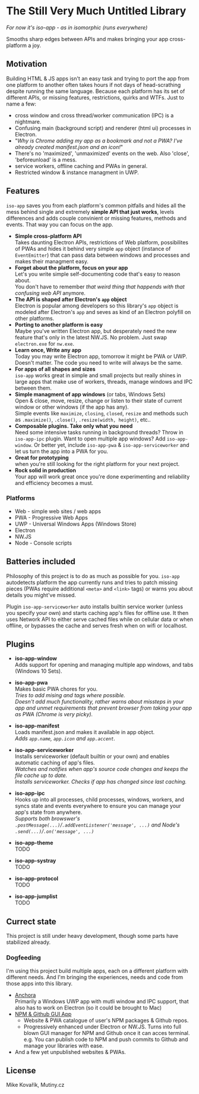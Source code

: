 # The Still Very Much Untitled Library

*For now it's iso-app - as in isomorphic (runs everywhere)*

Smooths sharp edges between APIs and makes bringing your app cross-platform a joy.

## Motivation

Building HTML & JS apps isn't an easy task and trying to port the app from one platform to another often takes hours if not days of head-scrathing despite running the same language. Because each platform has its set of different APIs, or missing features, restrictions, quirks and WTFs. Just to name a few:

* cross window and cross thread/worker communication (IPC) is a nightmare.
* Confusing main (background script) and renderer (html ui) processes in Electron.
* "*Why is Chrome adding my app as a bookmark and not a PWA? I've already created manifest.json and an icon!*"
* There's no 'maximized', 'unmaximized' events on the web. Also 'close', 'beforeunload' is a mess.
* service workers, offline caching and PWAs in general.
* Restricted window & instance managment in UWP.

## Features

`iso-app` saves you from each platform's common pitfalls and hides all the mess behind single and extremely **simple API that just works**, levels differences and adds couple convinient or missing features, methods and events. That way you can focus on the app.

* **Simple cross-platform API**
  <br>Takes daunting Electron APIs, restrictions of Web platform, possibilites of PWAs and hides it behind very simple `app` object (instance of `EventEmitter`) that can pass data between windows and processes and makes their managment easy.
* **Forget about the platform, focus on your app**
  <br>Let's you write simple self-documenting code that's easy to reason about.
  <br>You don't have to remember *that weird thing that happends with that confusing web API* anymore.
* **The API is shaped after Electron's `app` object**
  <br>Electron is popular among developers so this library's `app` object is modeled after Electron's `app` and seves as kind of an Electron polyfill on other platforms.
* **Porting to another platform is easy**
  <br>Maybe you've written Electron app, but desperately need the new feature that's only in the latest NW.JS. No problem. Just swap `electron.exe` for `nw.exe`.
* **Learn once, Write any app**
  <br>Today you may write Electron app, tomorrow it might be PWA or UWP. Doesn't matter. The code you need to write will always be the same.
* **For apps of all shapes and sizes**
  <br>`iso-app` works great in simple and small projects but really shines in large apps that make use of workers, threads, manage windows and IPC between them.
* **Simple managment of app windows** (or tabs, Windows Sets)
  <br>Open & close, move, resize, change or listen to their state of current window or other windows (if the app has any).
  <br>Simple events like `maximize`, `closing`, `closed`, `resize` and methods such as `.maximize()`,  `.close()`, `.resize(width, height)`, etc..
* **Composable plugins. Take only what you need**
  <br>Need some intensive tasks running in background threads? Throw in `iso-app-ipc` plugin. Want to open multiple app windows? Add `iso-app-window`. Or better yet, include `iso-app-pwa` & `iso-app-serviceworker` and let us turn the app into a PWA for you.
* **Great for prototyping**
  <br>when you're still looking for the right platform for your next project.
* **Rock solid in production**
  <br>Your app will work great once you're done experimenting and reliability and efficiency becomes a must.


### Platforms

* Web - simple web sites / web apps
* PWA - Progressive Web Apps
* UWP - Universal Windows Apps (Windows Store)
* Electron
* NW.JS
* Node - Console scripts

## Batteries included

Philosophy of this project is to do as much as possible for you. `iso-app` autodetects platform the app currently runs and tries to patch missing pieces (PWAs require additional `<meta>` and  `<link>` tags) or warns you about details you might've missed.

Plugin `iso-app-serviceworker` auto installs builtin service worker (unless you specify your own) and starts caching app's files for offline use. It then uses Network API to either serve cached files while on cellular data or when offline, or bypasses the cache and serves fresh when on wifi or localhost.

## Plugins

* **iso-app-window**
  <br>Adds support for opening and managing multiple app windows, and tabs (Windows 10 Sets).

* **iso-app-pwa**
  <br>Makes basic PWA chores for you.
  <br>*Tries to add mising <link> and <meta> tags where possible.*
  <br>*Doesn't add much functionality, rather warns about missteps in your app and unmet requirements that prevent browser from taking your app as PWA (Chrome is very picky).*

* **iso-app-manifest**
  <br>Loads manifest.json and makes it available in app object.
  <br>*Adds `app.name`, `app.icon` and `app.accent`.*

* **iso-app-serviceworker**
  <br>Installs serviceworker (default builtin or your own) and enables automatic caching of app's files.
  <br>*Watches and notifies when app's source code changes and keeps the file cache up to date.*
  <br>*Installs serviceworker. Checks if app has changed since last caching.*

* **iso-app-ipc**
  <br>Hooks up into all processes, child processes, windows, workers, and syncs state and events everywhere to ensure you can manage your app's state from anywhere.
  <br>*Supports both browswer's `.postMessage(...)`/`.addEventListener('message', ...)` and Node's `.send(...)`/`.on('message', ...)`*

* **iso-app-theme**
  <br>TODO

* **iso-app-systray**
  <br>TODO

* **iso-app-protocol**
  <br>TODO

* **iso-app-jumplist**
  <br>TODO

## Currect state

This project is still under heavy development, though some parts have stabilized already.

### Dogfeeding

I'm using this project build multiple apps, each on a different platform with different needs. And I'm bringing the experiences, needs and code from those apps into this library.

* [Anchora](https://github.com/MikeKovarik/anchora-app)
  <br>Primarily a Windows UWP app with mutli window and IPC support, that also has to work on Electron (so it could be brought to Mac)
* [NPM & Github GUI App](https://github.com/MikeKovarik/npm-gui-app)
  * Website & PWA catalogue of user's NPM packages & Github repos.
  * Progressively enhanced under Electron or NW.JS. Turns into full blown GUI manager for NPM and Github once it can acces terminal. e.g. You can publish code to NPM and push commits to Github and manage your libraries with ease.
* And a few yet unpublished websites & PWAs.

## License

Mike Kovařík, Mutiny.cz